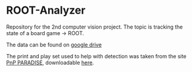 # ROOT-Analyzer
Repository for the 2nd computer vision project. The topic is tracking the state of a board game -> ROOT.

The data can be found on [google drive](https://drive.google.com/drive/folders/1VrQ98TC5jPmWk1QYr3lUP3SGk_3_AEmx?usp=sharing)

The print and play set used to help with detection was taken from the site [PnP PARADISE](https://www.pnpparadise.com/set1/root),
downloadable [here](https://drive.google.com/drive/u/0/folders/1HczRsemRHgEUlLyGB0E71USBWiwxYdzB).